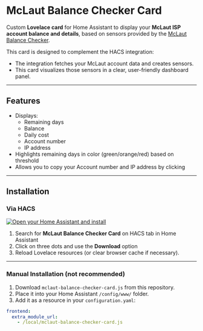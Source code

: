 # McLaut Balance Checker Card

Custom **Lovelace card** for Home Assistant to display your **McLaut ISP account balance and details**,
based on sensors provided by the [McLaut Balance Checker](https://github.com/olexandrkucher/homeassistant-mclaut-balance-checker).

This card is designed to complement the HACS integration:
* The integration fetches your McLaut account data and creates sensors.
* This card visualizes those sensors in a clear, user-friendly dashboard panel.

---

## Features

- Displays:
  - Remaining days
  - Balance
  - Daily cost
  - Account number
  - IP address
- Highlights remaining days in color (green/orange/red) based on threshold
- Allows you to copy your Account number and IP address by clicking

---

## Installation

### Via HACS

[![Open your Home Assistant and install](https://my.home-assistant.io/badges/hacs_repository.svg)](https://my.home-assistant.io/redirect/hacs_repository/?owner=olexandrkucher&repository=homeassistant-mclaut-balance-checker-card&category=plugin)

1. Search for **McLaut Balance Checker Card** on HACS tab in Home Assistant
2. Click on three dots and use the **Download** option
3. Reload Lovelace resources (or clear browser cache if necessary).

---

### Manual Installation (not recommended)

1. Download `mclaut-balance-checker-card.js` from this repository.
2. Place it into your Home Assistant `/config/www/` folder.
3. Add it as a resource in your `configuration.yaml`:

```yaml
frontend:
  extra_module_url:
    - /local/mclaut-balance-checker-card.js
```
